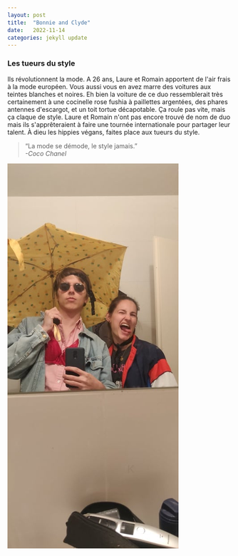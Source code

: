```yaml
---
layout: post
title:  "Bonnie and Clyde"
date:   2022-11-14
categories: jekyll update
---
```

### Les tueurs du style

Ils révolutionnent la mode. A 26 ans, Laure et Romain apportent de l'air frais à la mode européen. Vous aussi vous en avez marre des voitures aux teintes blanches et noires. Eh bien la voiture de ce duo ressemblerait très certainement à une cocinelle rose fushia à paillettes argentées, des phares antennes d'escargot, et un toit tortue décapotable. Ça roule pas vite, mais ça claque de style. Laure et Romain n'ont pas encore trouvé de nom de duo mais ils s'apprêteraient à faire une tournée internationale pour partager leur talent. À dieu les hippies végans, faites place aux tueurs du style.  

> “La mode se démode, le style jamais.”  
> *-Coco Chanel*

<img src="/images/3.jpg" alt="">
